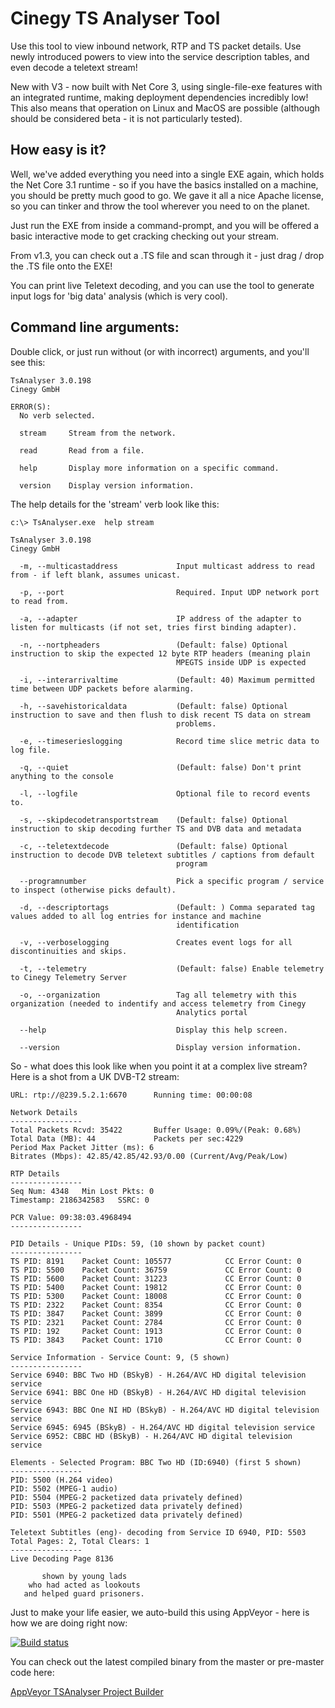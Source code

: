 # Cinegy TS Analyser Tool

Use this tool to view inbound network, RTP and TS packet details. Use newly introduced powers to view into the service description tables, and even decode a teletext stream!

New with V3 - now built with Net Core 3, using single-file-exe features with an integrated runtime, making deployment dependencies incredibly low! This also means that operation on Linux and MacOS are possible (although should be considered beta - it is not particularly tested).

## How easy is it?

Well, we've added everything you need into a single EXE again, which holds the Net Core 3.1 runtime - so if you have the basics installed on a machine, you should be pretty much good to go. We gave it all a nice Apache license, so you can tinker and throw the tool wherever you need to on the planet.

Just run the EXE from inside a command-prompt, and you will be offered a basic interactive mode to get cracking checking out your stream.

From v1.3, you can check out a .TS file and scan through it - just drag / drop the .TS file onto the EXE!

You can print live Teletext decoding, and you can use the tool to generate input logs for 'big data' analysis (which is very cool).

## Command line arguments:

Double click, or just run without (or with incorrect) arguments, and you'll see this:

```
TsAnalyser 3.0.198
Cinegy GmbH

ERROR(S):
  No verb selected.

  stream     Stream from the network.

  read       Read from a file.

  help       Display more information on a specific command.

  version    Display version information.

```

The help details for the 'stream' verb look like this:

```
c:\> TsAnalyser.exe  help stream      
                                                         
TsAnalyser 3.0.198
Cinegy GmbH

  -m, --multicastaddress             Input multicast address to read from - if left blank, assumes unicast.

  -p, --port                         Required. Input UDP network port to read from.

  -a, --adapter                      IP address of the adapter to listen for multicasts (if not set, tries first binding adapter).

  -n, --nortpheaders                 (Default: false) Optional instruction to skip the expected 12 byte RTP headers (meaning plain
                                     MPEGTS inside UDP is expected

  -i, --interarrivaltime             (Default: 40) Maximum permitted time between UDP packets before alarming.

  -h, --savehistoricaldata           (Default: false) Optional instruction to save and then flush to disk recent TS data on stream
                                     problems.

  -e, --timeserieslogging            Record time slice metric data to log file.

  -q, --quiet                        (Default: false) Don't print anything to the console

  -l, --logfile                      Optional file to record events to.

  -s, --skipdecodetransportstream    (Default: false) Optional instruction to skip decoding further TS and DVB data and metadata

  -c, --teletextdecode               (Default: false) Optional instruction to decode DVB teletext subtitles / captions from default
                                     program

  --programnumber                    Pick a specific program / service to inspect (otherwise picks default).

  -d, --descriptortags               (Default: ) Comma separated tag values added to all log entries for instance and machine
                                     identification

  -v, --verboselogging               Creates event logs for all discontinuities and skips.

  -t, --telemetry                    (Default: false) Enable telemetry to Cinegy Telemetry Server

  -o, --organization                 Tag all telemetry with this organization (needed to indentify and access telemetry from Cinegy
                                     Analytics portal

  --help                             Display this help screen.

  --version                          Display version information.

```

So - what does this look like when you point it at a complex live stream? Here is a shot from a UK DVB-T2 stream:

```
URL: rtp://@239.5.2.1:6670      Running time: 00:00:08

Network Details
----------------
Total Packets Rcvd: 35422       Buffer Usage: 0.09%/(Peak: 0.68%)
Total Data (MB): 44             Packets per sec:4229
Period Max Packet Jitter (ms): 6
Bitrates (Mbps): 42.85/42.85/42.93/0.00 (Current/Avg/Peak/Low)

RTP Details
----------------
Seq Num: 4348   Min Lost Pkts: 0
Timestamp: 2186342583   SSRC: 0

PCR Value: 09:38:03.4968494
----------------

PID Details - Unique PIDs: 59, (10 shown by packet count)
----------------
TS PID: 8191    Packet Count: 105577            CC Error Count: 0
TS PID: 5500    Packet Count: 36759             CC Error Count: 0
TS PID: 5600    Packet Count: 31223             CC Error Count: 0
TS PID: 5400    Packet Count: 19812             CC Error Count: 0
TS PID: 5300    Packet Count: 18008             CC Error Count: 0
TS PID: 2322    Packet Count: 8354              CC Error Count: 0
TS PID: 3847    Packet Count: 3899              CC Error Count: 0
TS PID: 2321    Packet Count: 2784              CC Error Count: 0
TS PID: 192     Packet Count: 1913              CC Error Count: 0
TS PID: 3843    Packet Count: 1710              CC Error Count: 0

Service Information - Service Count: 9, (5 shown)
----------------
Service 6940: BBC Two HD (BSkyB) - H.264/AVC HD digital television service
Service 6941: BBC One HD (BSkyB) - H.264/AVC HD digital television service
Service 6943: BBC One NI HD (BSkyB) - H.264/AVC HD digital television service
Service 6945: 6945 (BSkyB) - H.264/AVC HD digital television service
Service 6952: CBBC HD (BSkyB) - H.264/AVC HD digital television service

Elements - Selected Program: BBC Two HD (ID:6940) (first 5 shown)
----------------
PID: 5500 (H.264 video)
PID: 5502 (MPEG-1 audio)
PID: 5504 (MPEG-2 packetized data privately defined)
PID: 5503 (MPEG-2 packetized data privately defined)
PID: 5501 (MPEG-2 packetized data privately defined)

Teletext Subtitles (eng)- decoding from Service ID 6940, PID: 5503
Total Pages: 2, Total Clears: 1
----------------
Live Decoding Page 8136

       shown by young lads
    who had acted as lookouts
   and helped guard prisoners.

```

Just to make your life easier, we auto-build this using AppVeyor - here is how we are doing right now: 

[![Build status](https://ci.appveyor.com/api/projects/status/08dqscip26lr0g1o/branch/master?svg=true)](https://ci.appveyor.com/project/cinegy/tsanalyser/branch/master)

You can check out the latest compiled binary from the master or pre-master code here:

[AppVeyor TSAnalyser Project Builder](https://ci.appveyor.com/project/cinegy/tsanalyser/build/artifacts)

